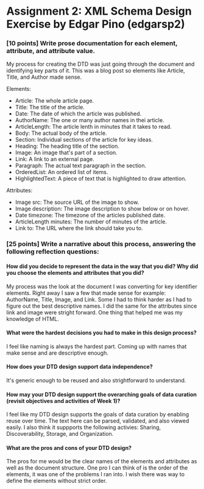 # Assignment 2: XML Schema Design Exercise by Edgar Pino (edgarsp2)


### [10 points] Write prose documentation for each element, attribute, and attribute value.

My process for creating the DTD was just going through the document and identifying key parts of it. This was a blog post so elements like Article, Title, and Author made sense. 

Elements: 
- Article: The whole article page. 
- Title: The title of the article. 
- Date: The date of which the article was published. 
- AuthorName: The one or many author names in thei article. 
- ArticleLength: The article lenth in minutes that it takes to read. 
- Body: The actual body of the article. 
- Section: Individual sections of the article for key ideas. 
- Heading: The heading title of the section. 
- Image: An image that's part of a section. 
- Link: A link to an external page. 
- Paragraph: The actual text paragraph in the section. 
- OrderedList: An ordered list of items. 
- HighlightedText: A piece of text that is highlighted to draw attention. 

Attributes: 
- Image src: The source URL of the image to show. 
- Image description: The image description to show below or on hover. 
- Date timezone: The timezone of the articles published date. 
- ArticleLength minutes: The number of minutes of the article. 
- Link to: The URL where the link should take you to. 

### [25 points] Write a narrative about this process, answering the following reflection questions:

#### How did you decide to represent the data in the way that you did? Why did you choose the elements and attributes that you did? 
My process was the look at the document I was converting for key identifier elements. Right away I saw a few that made sense
for example: AuthorName, Title, Image, and Link. Some I had to think harder as I had to figure out the best descriptive names. 
I did the same for the attributes since link and image were stright forward. One thing that helped me was my knowledge of HTML. 

#### What were the hardest decisions you had to make in this design process?
I feel like naming is always the hardest part. Coming up with names that make sense and are descriptive enough. 


#### How does your DTD design support data independence?
It's generic enough to be reused and also strightforward to understand. 


#### How may your DTD design support the overarching goals of data curation (revisit objectives and activities of Week 1)?
I feel like my DTD design supports the goals of data curation by enabling reuse over time. The text here can be parsed, validated, and also viewed easily. 
I also think it suppports the following activies: Sharing, Discoverability, Storage, and Organization. 

#### What are the pros and cons of your DTD design?
The pros for me would be the clear names of the elements and attributes as well as the document structure. 
One pro I can think of is the order of the elements, it was one of the problems I ran into. I wish there was 
way to define the elements without strict order. 


